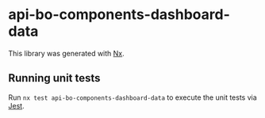 # api-bo-components-dashboard-data

This library was generated with [Nx](https://nx.dev).

## Running unit tests

Run `nx test api-bo-components-dashboard-data` to execute the unit tests via [Jest](https://jestjs.io).
